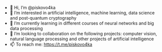 - 👋 Hi, I’m @piskovo4ka
- 👀 I’m interested in artificial intelligence, machine learning, data science and post-quantum cryptography
- 🌱 I’m currently learning in different courses of neural networks and big data processing  
- 💞️ I’m looking to collaboration on the following projects: computer vision, natural language processing and other projects of artificial intelligence
- 📫 To reach me: https://t.me/piskovo4ka
